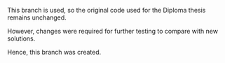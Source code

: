 This branch is used, so the original code used for the Diploma thesis remains unchanged.

However, changes were required for further testing to compare with new solutions.

Hence, this branch was created.
